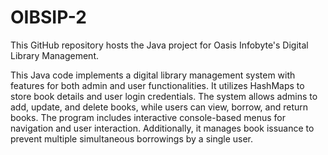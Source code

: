 # OIBSIP-2
This GitHub repository hosts the Java project for Oasis Infobyte's Digital Library Management.

This Java code implements a digital library management system with features for both admin and user functionalities. It utilizes HashMaps to store book details and user login credentials. The system allows admins to add, update, and delete books, while users can view, borrow, and return books. The program includes interactive console-based menus for navigation and user interaction. Additionally, it manages book issuance to prevent multiple simultaneous borrowings by a single user.
